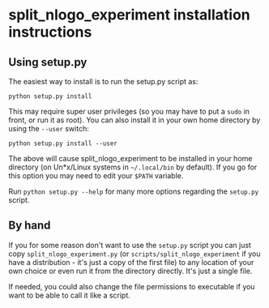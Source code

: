 # split_nlogo_experiment installation instructions

## Using setup.py

The easiest way to install is to run the setup.py script as:

    python setup.py install

This may require super user privileges (so you may have to put a `sudo` in 
front, or run it as root). You can also install it in your own home directory 
by using the `--user` switch:

    python setup.py install --user

The above will cause split_nlogo_experiment to be installed in your home 
directory (on Un\*x/Linux systems in `~/.local/bin` by default). If you go for 
this option you may need to edit your `$PATH` variable.

Run `python setup.py --help` for many more options regarding the `setup.py` 
script.

## By hand

If you for some reason don't want to use the `setup.py` script you can just 
copy `split_nlogo_experiment.py` (or `scripts/split_nlogo_experiment` if you 
have a distribution - it's just a copy of the first file) to any location of 
your own choice or even run it from the directory directly. It's just a single 
file. 

If needed, you could also change the file permissions to executable if you want 
to be able to call it like a script.
